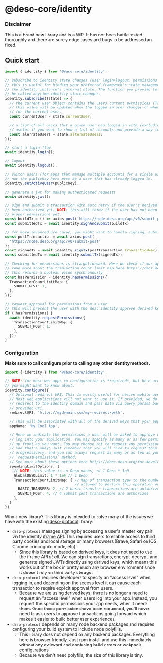 # @deso-core/identity

### Disclaimer

This is a brand new library and is a WIP. It has not been battle tested thoroughly and there are surely edge cases and bugs to be addressed an fixed.

## Quick start

```ts
import { identity } from '@deso-core/identity';

// subscribe to identity state changes (user login/logout, permissions updated, etc)
// this is useful for binding your preferred framework's state management system to
// the identity instance's internal state. The function you provide to `subscribe` will
// be called anytime identity state changes.
identity.subscribe((state) => {
  // the current user object contains the users current permissions (TransactionCountLimitMap),
  // this value will be updated when the logged in user changes or when the permissions change
  // for the current user.
  const currentUser = state.currentUser;

  // a list of all users that a given user has logged in with (excluding currentUser).
  // useful if you want to show a list of accounts and provide a way to switch accounts easily.
  const alernateUsers = state.alternateUsers;
});

// start a login flow
await identity.login();

// logout
await identity.logout();

// switch users (for apps that manage multiple accounts for a single user)
// not the publicKey here must be a user that has already logged in.
identity.setActiveUser(publicKey);

// generate a jwt for making authenticated requests
await identity.jwt();

// sign and submit a transaction with auto retry if the user's derived key has not
// been authorized yet. NOTE: this will throw if the user has not been granted the
// proper permissions yet.
const buildTx = () => axios.post('https://node.deso.org/api/v0/submit-post');
const submittedTx = await identity.signAndSubmit(buildTx);

// for more advanced use cases, you might want to handle signing, submitting, and retrying yourself. Here's an example of handling each step of the process yourself. NOTE: you will have to handle any errors manually with this approach.
const postTransaction = await axios.post(
  'https://node.deso.org/api/v0/submit-post'
);
const signedTx = await identity.signTx(postTransaction.TransactionHex);
const submittedTx = await identity.submitTx(signedTx);

// Checking for permissions is straightforward. Here we check if our app can post on behalf of a user
// read more about the transaction count limit map here https://docs.deso.org/for-developers/backend/blockchain-data/basics/data-types#transactionspendinglimitresponse
// this returns a boolean value synchronously
const hasPermission = identity.hasPermissions({
  TransactionCountLimitMap: {
    SUBMIT_POST: 1,
  },
});

// request approval for permissions from a user
// this will present the user with the deso identity approve derived key UI.
if (!hasPermissions) {
  await identity.requestPermissions({
    TransactionCountLimitMap: {
      SUBMIT_POST: 1,
    },
  });
}
```

### Configuration

**Make sure to call configure prior to calling any other identity methods.**

```ts
import { identity } from '@deso-core/identity';

// NOTE: for most web apps no configuration is *required*, but here are some common use cases
// you might want to know about.
identity.configure({
  // Optional redirect URI. This is mostly useful for native mobile use cases.
  // Most web applications will not want to use it. If provided, we do a full
  // redirect to the identity domain and pass data via query params back to the
  // provided uri.
  redirectURI: 'https://mydomain.com/my-redirect-path',

  // This will be associated with all of the derived keys that your application authorizes.
  appName: 'My Cool App',

  // Here we indicate the permissions a user will be asked to approve when they
  // log into your application. You may specify as many or as few permissions
  // up front as you want. You may choose not to request any permissions up front
  // and that's okay! Just remember that you will need to request them in your app
  // progressively, and you can always request as many or as few as you want using the
  // `requestPermissions` method.
  // See more about these options here https://docs.deso.org/for-developers/backend/blockchain-data/basics/data-types#transactionspendinglimitresponse
  spendingLimitOptions: {
    // NOTE: this value is in Deso nanos, so 1 Deso * 1e9
    GlobalDESOLimit: 1 * 1e9 // 1 Deso
    TransactionCountLimitMap: { // Map of transaction type to the number of times this derived key is
                                // allowed to perform this operation on behalf of the owner public key
      BASIC_TRANSFER: 2, // 2 basic transfer transactions are authorized
      SUBMIT_POST: 4, // 4 submit post transactions are authorized
    },
  }
})
```

Why a new library? This library is intended to solve many of the issues we have
with the existing
[deso-protocol](https://github.com/deso-protocol/deso-workspace/tree/master/libs/deso-protocol)
library:

- `deso-protocol` manages signing by accessing a user's master key pair via the
  identity [iframe API](https://docs.deso.org/for-developers/identity/iframe-api/basics). This requires users to enable access to third party cookies
  and local storage on many browsers (Brave, Safari on IOS, Chrome in incognito
  mode, etc).
  - Since this library is based on derived keys, it does not need to use
    the iframe API _at all_. We can sign transactions, encrypt, decrypt, and generate
    signed JWTs directly using derived keys, which means this works out of the box
    in pretty much any browser environment since it doesn't rely on third party
    storage.
- `deso-protocol` requires developers to specify an "access level" when logging
  in, and depending on the access level it can cause each transaction to require
  explicit approval from users.
  - Because we are using derived keys, there is no longer a need to request an
    "access level" when users log into your app. Instead, you request the
    specific permissions your app needs, when it needs them. Once these
    permissions have been requested, you'll never need to ask users to approve
    transactions going forward which makes it easier to build better user
    experiences.
- `deso-protocol` depends on many node backend packages and requires configuring your
  build system to include node polyfills.
  - This library does not depend on any backend packages. Everything here is
    browser friendly. Just npm install and use this immediately without any
    awkward and confusing build errors or webpack configurations.
  - Because we don't need polyfills, the size of this library is tiny.
